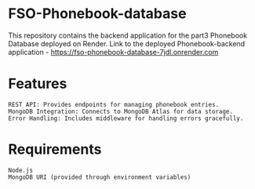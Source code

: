 # FSO-Phonebook-database
This repository contains the backend application for the part3 Phonebook Database deployed on Render.
Link to the deployed Phonebook-backend application - https://fso-phonebook-database-7jdl.onrender.com

# Features
    REST API: Provides endpoints for managing phonebook entries.
    MongoDB Integration: Connects to MongoDB Atlas for data storage.
    Error Handling: Includes middleware for handling errors gracefully.

# Requirements
    Node.js
    MongoDB URI (provided through environment variables)
